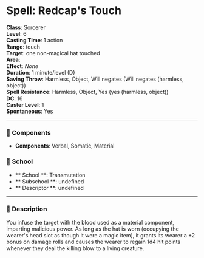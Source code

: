 
# Spell: Redcap's Touch
**Class**: Sorcerer  
**Level**: 6  
**Casting Time**: 1 action  
**Range**: touch  
**Target**: one non-magical hat touched  
**Area**:   
**Effect**: _None_  
**Duration**: 1 minute/level (D)  
**Saving Throw**: Harmless, Object, Will negates (Will negates (harmless, object))  
**Spell Resistance**: Harmless, Object, Yes (yes (harmless, object))  
**DC**: 16  
**Caster Level**: 1  
**Spontaneous**: Yes

---

### 🔮 Components
- **Components**: Verbal, Somatic, Material

### 🏫 School
- ** School **: Transmutation
- ** Subschool **: undefined
- ** Descriptor **: undefined
---

### 📜 Description
You infuse the target with the blood used as a material component, imparting malicious power. As long as the hat is worn (occupying the wearer's head slot as though it were a magic item), it grants its wearer a +2 bonus on damage rolls and causes the wearer to regain 1d4 hit points whenever they deal the killing blow to a living creature.
